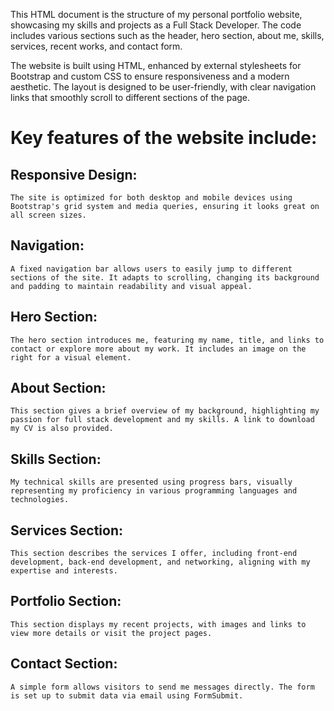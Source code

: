 This HTML document is the structure of my personal portfolio website, showcasing my skills and projects as a Full Stack Developer. The code includes various sections such as the header, hero section, about me, skills, services, recent works, and contact form.

The website is built using HTML, enhanced by external stylesheets for Bootstrap and custom CSS to ensure responsiveness and a modern aesthetic. The layout is designed to be user-friendly, with clear navigation links that smoothly scroll to different sections of the page.

# Key features of the website include:

## Responsive Design: 
    The site is optimized for both desktop and mobile devices using Bootstrap's grid system and media queries, ensuring it looks great on all screen sizes.
## Navigation: 
    A fixed navigation bar allows users to easily jump to different sections of the site. It adapts to scrolling, changing its background and padding to maintain readability and visual appeal.
## Hero Section: 
    The hero section introduces me, featuring my name, title, and links to contact or explore more about my work. It includes an image on the right for a visual element.
## About Section:  
    This section gives a brief overview of my background, highlighting my passion for full stack development and my skills. A link to download my CV is also provided.
## Skills Section: 
    My technical skills are presented using progress bars, visually representing my proficiency in various programming languages and technologies.
## Services Section: 
    This section describes the services I offer, including front-end development, back-end development, and networking, aligning with my expertise and interests.
## Portfolio Section: 
    This section displays my recent projects, with images and links to view more details or visit the project pages.
## Contact Section: 
    A simple form allows visitors to send me messages directly. The form is set up to submit data via email using FormSubmit.

